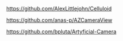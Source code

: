 https://github.com/AlexLittlejohn/Celluloid

https://github.com/anas-p/AZCameraView

https://github.com/bpluta/Artyficial-Camera
